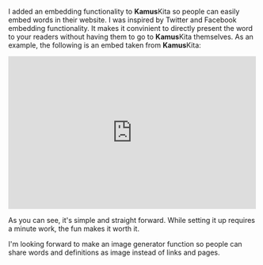 I added an embedding functionality to **Kamus**Kita so people can easily embed words in their website. I was inspired by Twitter and Facebook embedding functionality. It makes it convinient to directly present the word to your readers without having them to go to **Kamus**Kita themselves. As an example, the following is an embed taken from **Kamus**Kita:

<iframe src='http://kamuskita.online/w/donedakwah/def/40/embed' width='500' height='307.8' style='border:none;overflow:hidden' scrolling='no' frameborder='0' allowTransparency='true'></iframe>

As you can see, it's simple and straight forward. While setting it up requires a minute work, the fun makes it worth it.

I'm looking forward to make an image generator function so people can share words and definitions as image instead of links and pages.
